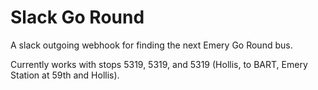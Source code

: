 # Slack Go Round

A slack outgoing webhook for finding the next Emery Go Round bus.

Currently works with stops 5319, 5319, and 5319 (Hollis, to BART,
Emery Station at 59th and Hollis).
